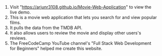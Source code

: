1. Visit "https://arjunr3108.github.io/Movie-Web-Application" to view the live demo.
2. This is a movie web application that lets you search for and view popular films.
3. It pulls the data from the TMDB API.
4. It also allows users to review the movie and display other users's reviews.
5. The FreeCodeCamp YouTube channel's "Full Stack Web Development for Beginners" helped me create this website.
